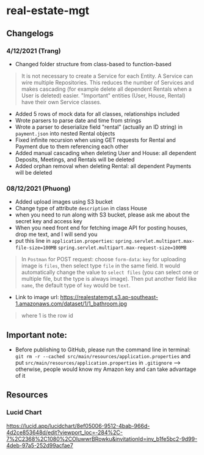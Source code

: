 # real-estate-mgt

## Changelogs
### 4/12/2021 (Trang)
- Changed folder structure from class-based to function-based
> It is not necessary to create a Service for each Entity. A Service can wire multiple Repositories. This reduces the number of Services and makes cascading (for example delete all dependent Rentals when a User is deleted) easier. "Important" entities (User, House, Rental) have their own Service classes.
- Added 5 rows of mock data for all classes, relationships included
- Wrote parsers to parse date and time from strings
- Wrote a parser to deserialize field "rental" (actually an ID string) in `payment.json` into nested Rental objects
- Fixed infinite recursion when using GET requests for Rental and Payment due to them referencing each other
- Added manual cascading when deleting User and House: all dependent Deposits, Meetings, and Rentals will be deleted
- Added orphan removal when deleting Rental: all dependent Payments will be deleted

### 08/12/2021 (Phuong)
- Added upload images using S3 bucket
- Change type of attribute `description` in class House
- when you need to run along with S3 bucket, please ask me about the secret key and access key
- When you need front end for fetching image API for posting houses, drop me text, and I will send you 
- put this line in `application.properties`:
`spring.servlet.multipart.max-file-size=100MB`
`spring.servlet.multipart.max-request-size=100MB`
> In `Postman` for POST request: choose `form-data`:
`key` for uploading image is `files`, then select type `file` in the same field. It would automatically change the value to `select files` (you can select one or multiple file, but the type is always image). Then put another field like `name`, the default type of `key` would be `text`.
- Link to image url: https://realestatemgt.s3.ap-southeast-1.amazonaws.com/dataset/1/1_bathroom.jpg
> where 1 is the row id

## Important note:
- Before publishing to GitHub, please run the command line in terminal: `git rm -r --cached src/main/resources/application.properties` and put `src/main/resources/application.properties` in `.gitignore` --> otherwise, people would know my Amazon key and can take advantage of it

## Resources
### Lucid Chart
https://lucid.app/lucidchart/8ef05006-9512-4bab-966d-4d2ce853648d/edit?viewport_loc=-284%2C-7%2C2368%2C1080%2COIuwwrBRowku&invitationId=inv_b1fe5bc2-9d99-4deb-97a5-252d99acfae7
